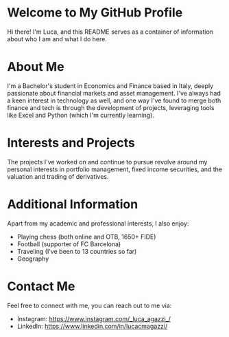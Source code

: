# Welcome to My GitHub Profile

Hi there! I'm Luca, and this README serves as a container of information about who I am and what I do here.

# About Me

I'm a Bachelor's student in Economics and Finance based in Italy, deeply passionate about financial markets and asset management. I've always had a keen interest in technology as well, and one way I've found to merge both finance and tech is through the development of projects, leveraging tools like Excel and Python (which I'm currently learning).

# Interests and Projects

The projects I've worked on and continue to pursue revolve around my personal interests in portfolio management, fixed income securities, and the valuation and trading of derivatives.

# Additional Information

Apart from my academic and professional interests, I also enjoy:
- Playing chess (both online and OTB, 1650+ FIDE)
- Football (supporter of FC Barcelona)
- Traveling (I've been to 13 countries so far)
- Geography

# Contact Me

Feel free to connect with me, you can reach out to me via:
- Instagram: https://www.instagram.com/_luca_agazzi_/
- LinkedIn: https://www.linkedin.com/in/lucacmagazzi/
